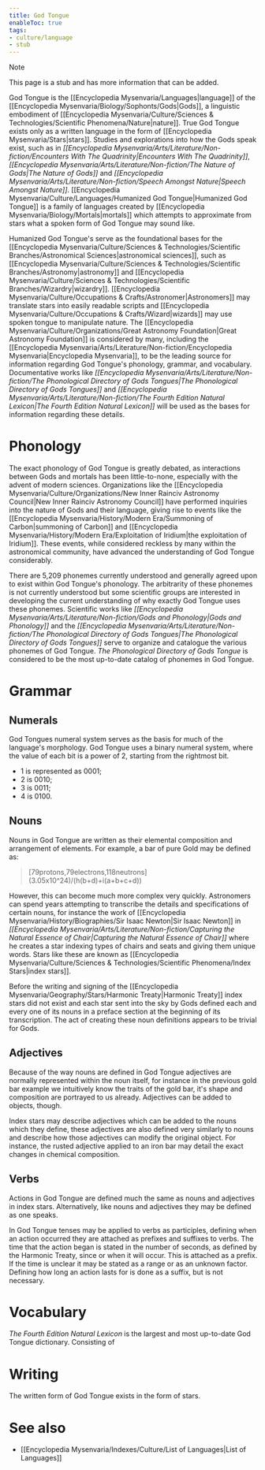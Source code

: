 ```yaml
---
title: God Tongue
enableToc: true
tags:
- culture/language
- stub
---
```


> [!note]
> This page is a stub and has more information that can be added.

God Tongue is the [[Encyclopedia Mysenvaria/Languages|language]] of the [[Encyclopedia Mysenvaria/Biology/Sophonts/Gods|Gods]], a linguistic embodiment of [[Encyclopedia Mysenvaria/Culture/Sciences & Technologies/Scientific Phenomena/Nature|nature]]. True God Tongue exists only as a written language in the form of [[Encyclopedia Mysenvaria/Stars|stars]]. Studies and explorations into how the Gods speak exist, such as in *[[Encyclopedia Mysenvaria/Arts/Literature/Non-fiction/Encounters With The Quadrinity|Encounters With The Quadrinity]]*, *[[Encyclopedia Mysenvaria/Arts/Literature/Non-fiction/The Nature of Gods|The Nature of Gods]]* and *[[Encyclopedia Mysenvaria/Arts/Literature/Non-fiction/Speech Amongst Nature|Speech Amongst Nature]]*. [[Encyclopedia Mysenvaria/Culture/Languages/Humanized God Tongue|Humanized God Tongue]] is a family of languages created by [[Encyclopedia Mysenvaria/Biology/Mortals|mortals]] which attempts to approximate from stars what a spoken form of God Tongue may sound like.

Humanized God Tongue's serve as the foundational bases for the [[Encyclopedia Mysenvaria/Culture/Sciences & Technologies/Scientific Branches/Astronomical Sciences|astronomical sciences]], such as [[Encyclopedia Mysenvaria/Culture/Sciences & Technologies/Scientific Branches/Astronomy|astronomy]] and [[Encyclopedia Mysenvaria/Culture/Sciences & Technologies/Scientific Branches/Wizardry|wizardry]]. [[Encyclopedia Mysenvaria/Culture/Occupations & Crafts/Astronomer|Astronomers]] may translate stars into easily readable scripts and [[Encyclopedia Mysenvaria/Culture/Occupations & Crafts/Wizard|wizards]] may use spoken tongue to manipulate nature. The [[Encyclopedia Mysenvaria/Culture/Organizations/Great Astronomy Foundation|Great Astronomy Foundation]] is considered by many, including the [[Encyclopedia Mysenvaria/Arts/Literature/Non-fiction/Encyclopedia Mysenvaria|Encyclopedia Mysenvaria]], to be the leading source for information regarding God Tongue's phonology, grammar, and vocabulary. Documentative works like *[[Encyclopedia Mysenvaria/Arts/Literature/Non-fiction/The Phonological Directory of Gods Tongues|The Phonological Directory of Gods Tongues]]* and *[[Encyclopedia Mysenvaria/Arts/Literature/Non-fiction/The Fourth Edition Natural Lexicon|The Fourth Edition Natural Lexicon]]* will be used as the bases for information regarding these details.
# Phonology
The exact phonology of God Tongue is greatly debated, as interactions between Gods and mortals has been little-to-none, especially with the advent of modern sciences. Organizations like the [[Encyclopedia Mysenvaria/Culture/Organizations/New Inner Rainciv Astronomy Council|New Inner Rainciv Astronomy Council]] have performed inquiries into the nature of Gods and their language, giving rise to events like the [[Encyclopedia Mysenvaria/History/Modern Era/Summoning of Carbon|summoning of Carbon]] and [[Encyclopedia Mysenvaria/History/Modern Era/Exploitation of Iridium|the exploitation of Iridium]]. These events, while considered reckless by many within the astronomical community, have advanced the understanding of God Tongue considerably.

There are 5,209 phonemes currently understood and generally agreed upon to exist within God Tongue's phonology. The arbitrarity of these phonemes is not currently understood but some scientific groups are interested in developing the current understanding of why exactly God Tongue uses these phonemes. Scientific works like *[[Encyclopedia Mysenvaria/Arts/Literature/Non-fiction/Gods and Phonology|Gods and Phonology]]* and the *[[Encyclopedia Mysenvaria/Arts/Literature/Non-fiction/The Phonological Directory of Gods Tongues|The Phonological Directory of Gods Tongues]]* serve to organize and catalogue the various phonemes of God Tongue. *The Phonological Directory of Gods Tongue* is considered to be the most up-to-date catalog of phonemes in God Tongue.
# Grammar
## Numerals
God Tongues numeral system serves as the basis for much of the language's morphology. God Tongue uses a binary numeral system, where the value of each bit is a power of 2, starting from the rightmost bit.  
 - 1 is represented as 0001;
 - 2 is 0010;
 - 3 is 0011;
 - 4 is 0100.
## Nouns
Nouns in God Tongue are written as their elemental composition and arrangement of elements. For example, a bar of pure Gold may be defined as: 

> \[79protons,79electrons,118neutrons](3.05x10^24)/(h(b+d)+i(a+b+c+d))

However, this can become much more complex very quickly. Astronomers can spend years attempting to transcribe the details and specifications of certain nouns, for instance the work of [[Encyclopedia Mysenvaria/History/Biographies/Sir Isaac Newton|Sir Isaac Newton]] in *[[Encyclopedia Mysenvaria/Arts/Literature/Non-fiction/Capturing the Natural Essence of Chair|Capturing the Natural Essence of Chair]]* where he creates a star indexing types of chairs and seats and giving them unique words. Stars like these are known as [[Encyclopedia Mysenvaria/Culture/Sciences & Technologies/Scientific Phenomena/Index Stars|index stars]].

Before the writing and signing of the [[Encyclopedia Mysenvaria/Geography/Stars/Harmonic Treaty|Harmonic Treaty]] index stars did not exist and each star sent into the sky by Gods defined each and every one of its nouns in a preface section at the beginning of its transcription. The act of creating these noun definitions appears to be trivial for Gods.
## Adjectives
Because of the way nouns are defined in God Tongue adjectives are normally represented within the noun itself, for instance in the previous gold bar example we intuitively know the traits of the gold bar, it's shape and composition are portrayed to us already. Adjectives can be added to objects, though.

Index stars may describe adjectives which can be added to the nouns which they define, these adjectives are also defined very similarly to nouns and describe how those adjectives can modify the original object. For instance, the rusted adjective applied to an iron bar may detail the exact changes in chemical composition.
## Verbs
Actions in God Tongue are defined much the same as nouns and adjectives in index stars. Alternatively, like nouns and adjectives they may be defined as one speaks.

In God Tongue tenses may be applied to verbs as participles, defining when an action occurred they are attached as prefixes and suffixes to verbs. The time that the action began is stated in the number of seconds, as defined by the Harmonic Treaty, since or when it will occur. This is attached as a prefix. If the time is unclear it may be stated as a range or as an unknown factor. Defining how long an action lasts for is done as a suffix, but is not necessary.
# Vocabulary
*The Fourth Edition Natural Lexicon* is the largest and most up-to-date God Tongue dictionary. Consisting of 
# Writing
The written form of God Tongue exists in the form of stars.
# See also
- [[Encyclopedia Mysenvaria/Indexes/Culture/List of Languages|List of Languages]]